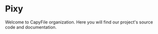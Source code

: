 # Pixy

Welcome to CapyFile organization. Here you will find our project's source code and documentation.
